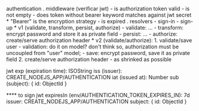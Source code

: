 authentication
  . middleware (verificar jwt)
    - is authorization token valid
      - is not empty
      - does token without bearer keyword matches against jwt secret
        * "Bearer" is the encryption strategy
      - is expired
  . resolvers
    - sign-in
    - sign-up
      * v1 (validate, transform, persist, authorize)
      - validate: ...
      - transform: encrypt password and store it as private field
      - persist: ...
      - authorize: create/serve authorization header
      * v2 (validate/authorize):
      1. validate/save user
        - validation: do it on model? don't think so, authorization must be uncoupled from "user" model;
        - save: encrypt password, save it as private field
      2. create/serve authorization header
        - as shrinked as possible


jwt
  exp (expiration time): ISOString
  iss (issuer): CREATE_NODEJS_APP/AUTHENTICATION
  iat (issued at): Number
  sub (subject): { id: ObjectId }

**** to sign
jwt
  expiresIn (env/AUTHENTICATION_TOKEN_EXPIRES_IN): 7d
  issuer: CREATE_NODEJS_APP/AUTHENTICATION
  subject: { id: ObjectId }


